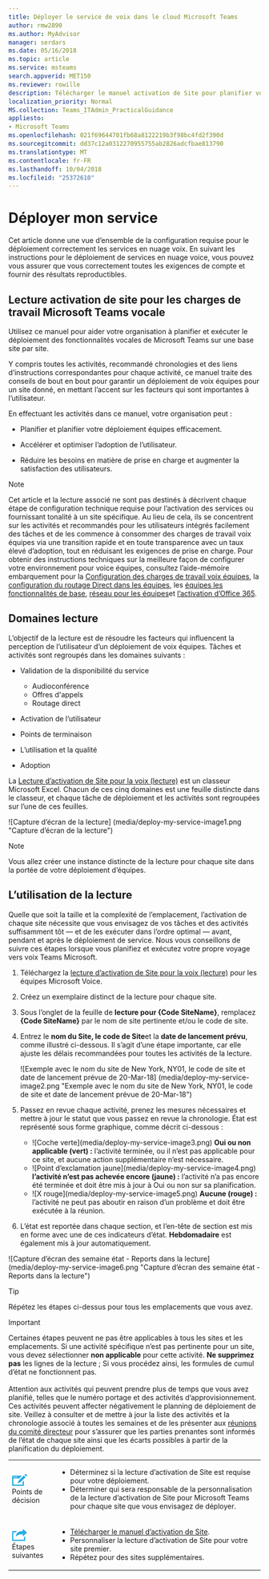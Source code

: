 ```yaml
---
title: Déployer le service de voix dans le cloud Microsoft Teams
author: rmw2890
ms.author: MyAdvisor
manager: serdars
ms.date: 05/16/2018
ms.topic: article
ms.service: msteams
search.appverid: MET150
ms.reviewer: rowille
description: Télécharger le manuel activation de Site pour planifier votre déploiement équipes et accélérer et optimiser l’adoption de l’utilisateur, perception de la qualité et de satisfaction.
localization_priority: Normal
MS.collection: Teams_ITAdmin_PracticalGuidance
appliesto:
- Microsoft Teams
ms.openlocfilehash: 021f69644701fb68a8122219b3f98bc4fd2f390d
ms.sourcegitcommit: dd37c12a0312270955755ab2826adcfbae813790
ms.translationtype: MT
ms.contentlocale: fr-FR
ms.lasthandoff: 10/04/2018
ms.locfileid: "25372610"
---
```

# <a name="deploy-my-service"></a>Déployer mon service

Cet article donne une vue d’ensemble de la configuration requise pour le déploiement correctement les services en nuage voix. En suivant les instructions pour le déploiement de services en nuage voice, vous pouvez vous assurer que vous correctement toutes les exigences de compte et fournir des résultats reproductibles.

## <a name="site-enablement-playbook-for-microsoft-teams-voice-workloads"></a>Lecture activation de site pour les charges de travail Microsoft Teams vocale

Utilisez ce manuel pour aider votre organisation à planifier et exécuter le déploiement des fonctionnalités vocales de Microsoft Teams sur une base site par site.

Y compris toutes les activités, recommandé chronologies et des liens d’instructions correspondantes pour chaque activité, ce manuel traite des conseils de bout en bout pour garantir un déploiement de voix équipes pour un site donné, en mettant l’accent sur les facteurs qui sont importantes à l’utilisateur.

En effectuant les activités dans ce manuel, votre organisation peut :

-   Planifier et planifier votre déploiement équipes efficacement.

-   Accélérer et optimiser l’adoption de l’utilisateur.

-   Réduire les besoins en matière de prise en charge et augmenter la satisfaction des utilisateurs.

> [!NOTE]
> Cet article et la lecture associé ne sont pas destinés à décrivent chaque étape de configuration technique requise pour l’activation des services ou fournissant tonalité à un site spécifique. Au lieu de cela, ils se concentrent sur les activités et recommandés pour les utilisateurs intégrés facilement des tâches et de les commence à consommer des charges de travail voix équipes via une transition rapide et en toute transparence avec un taux élevé d’adoption, tout en réduisant les exigences de prise en charge. Pour obtenir des instructions techniques sur la meilleure façon de configurer votre environnement pour voice équipes, consultez l’aide-mémoire embarquement pour la [Configuration des charges de travail voix équipes](onboarding-checklist-configure-cloud-voice-workloads-in-Microsoft-Teams.md), la [configuration du routage Direct dans les équipes](onboarding-checklist-configure-direct-routing-in-Microsoft-Teams.md), les [équipes les fonctionnalités de base](onboarding-checklist-configure-microsoft-teams-core-capabilities.md), [réseau pour les équipes](onboarding-checklist-configure-networking.md)et [l’activation d’Office 365](onboarding-checklist-enable-office-365.md).

<!--ENDOFSECTION-->

## <a name="playbook-focus-areas"></a>Domaines lecture

L’objectif de la lecture est de résoudre les facteurs qui influencent la perception de l’utilisateur d’un déploiement de voix équipes. Tâches et activités sont regroupés dans les domaines suivants :

-   Validation de la disponibilité du service
    - Audioconférence
    - Offres d'appels
    - Routage direct

-   Activation de l’utilisateur

-   Points de terminaison

-   L’utilisation et la qualité

-   Adoption

La [Lecture d’activation de Site pour la voix (lecture)](https://github.com/MicrosoftDocs/OfficeDocs-SkypeForBusiness/blob/live/Teams/downloads/site-enablement-playbook-for-voice-(playbook).xlsx?raw=true) est un classeur Microsoft Excel. Chacun de ces cinq domaines est une feuille distincte dans le classeur, et chaque tâche de déploiement et les activités sont regroupées sur l’une de ces feuilles.

![Capture d’écran de la lecture] (media/deploy-my-service-image1.png "Capture d’écran de la lecture")

> [!NOTE]
> Vous allez créer une instance distincte de la lecture pour chaque site dans la portée de votre déploiement d’équipes.

<!--ENDOFSECTION-->

## <a name="how-to-use-the-playbook"></a>L’utilisation de la lecture

Quelle que soit la taille et la complexité de l’emplacement, l’activation de chaque site nécessite que vous envisagez de vos tâches et des activités suffisamment tôt — et de les exécuter dans l’ordre optimal — avant, pendant et après le déploiement de service. Nous vous conseillons de suivre ces étapes lorsque vous planifiez et exécutez votre propre voyage vers voix Teams Microsoft.

1. Téléchargez la [lecture d’activation de Site pour la voix (lecture)](https://github.com/MicrosoftDocs/OfficeDocs-SkypeForBusiness/blob/live/Teams/downloads/site-enablement-playbook-for-voice-(playbook).xlsx?raw=true) pour les équipes Microsoft Voice.

2. Créez un exemplaire distinct de la lecture pour chaque site.

3. Sous l’onglet de la feuille de **lecture pour {Code SiteName}**, remplacez **{Code SiteName}** par le nom de site pertinente et/ou le code de site.

4. Entrez le **nom du Site, le code de Site**et la **date de lancement prévu**, comme illustré ci-dessous. Il s’agit d’une étape importante, car elle ajuste les délais recommandées pour toutes les activités de la lecture.

   ![Exemple avec le nom du site de New York, NY01, le code de site et date de lancement prévue de 20-Mar-18] (media/deploy-my-service-image2.png "Exemple avec le nom du site de New York, NY01, le code de site et date de lancement prévue de 20-Mar-18")

5. Passez en revue chaque activité, prenez les mesures nécessaires et mettre à jour le statut que vous passez en revue la chronologie. État est représenté sous forme graphique, comme décrit ci-dessous :
   <ul>
   <li>![Coche verte](media/deploy-my-service-image3.png) <strong>Oui ou non applicable (vert) :</strong> l’activité terminée, ou il n’est pas applicable pour ce site, et aucune action supplémentaire n’est nécessaire.</li>
   <li>![Point d’exclamation jaune](media/deploy-my-service-image4.png) <strong>l’activité n’est pas achevée encore (jaune) :</strong> l’activité n’a pas encore été terminée et doit être mis à jour à Oui ou non sur sa planification.</li>
   <li>![X rouge](media/deploy-my-service-image5.png) <strong>Aucune (rouge) :</strong> l’activité ne peut pas aboutir en raison d’un problème et doit être exécutée à la réunion.</li></ul>

6. L’état est reportée dans chaque section, et l’en-tête de section est mis en forme avec une de ces indicateurs d’état. **Hebdomadaire** est également mis à jour automatiquement.

![Capture d’écran des semaine état - Reports dans la lecture] (media/deploy-my-service-image6.png "Capture d’écran des semaine état - Reports dans la lecture")

> [!TIP]
> Répétez les étapes ci-dessus pour tous les emplacements que vous avez.

> [!IMPORTANT]
> Certaines étapes peuvent ne pas être applicables à tous les sites et les emplacements. Si une activité spécifique n’est pas pertinente pour un site, vous devez sélectionner **non applicable** pour cette activité. **Ne supprimez pas** les lignes de la lecture ; Si vous procédez ainsi, les formules de cumul d’état ne fonctionnent pas.<br/><br/>
Attention aux activités qui peuvent prendre plus de temps que vous avez planifié, telles que le numéro portage et des activités d’approvisionnement. Ces activités peuvent affecter négativement le planning de déploiement de site. Veillez à consulter et de mettre à jour la liste des activités et la chronologie associé à toutes les semaines et de les présenter aux [réunions du comité directeur](https://docs.microsoft.com/MicrosoftTeams/envision-steering-committee-complete-guide) pour s’assurer que les parties prenantes sont informés de l’état de chaque site ainsi que les écarts possibles à partir de la planification du déploiement.

<table>
<tr><td><img src="media/audio_conferencing_image7.png" alt=""/> <br/>Points de décision</td><td><ul><li>Déterminez si la lecture d’activation de Site est requise pour votre déploiement.</li><li>Déterminer qui sera responsable de la personnalisation de la lecture d’activation de Site pour Microsoft Teams pour chaque site que vous envisagez de déployer.</li></ul></td></tr>
<tr><td><img src="media/audio_conferencing_image9.png" alt=""/><br/>Étapes suivantes</td><td><ul><li><a href="https://github.com/MicrosoftDocs/OfficeDocs-SkypeForBusiness/blob/live/Teams/downloads/site-enablement-playbook-for-voice-(playbook).xlsx?raw=true" data-raw-source="[Download the Site Enablement Playbook](https://github.com/MicrosoftDocs/OfficeDocs-SkypeForBusiness/blob/live/Teams/downloads/site-enablement-playbook-for-voice-(playbook).xlsx?raw=true)">Télécharger le manuel d’activation de Site</a>.</li><li>Personnaliser la lecture d’activation de Site pour votre site premier.</li><li>Répétez pour des sites supplémentaires.</li></ul></td></tr>
</table>

<!--ENDOFSECTION-->